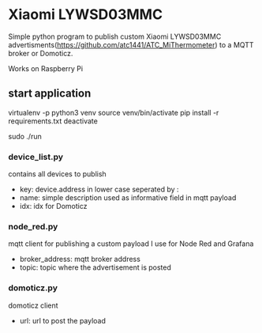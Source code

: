 # Xiaomi LYWSD03MMC
Simple python program to publish custom Xiaomi LYWSD03MMC advertisments(https://github.com/atc1441/ATC_MiThermometer) to a MQTT broker or Domoticz.

Works on Raspberry Pi

## start application
virtualenv -p python3 venv
source venv/bin/activate
pip install -r requirements.txt
deactivate

sudo ./run

### device_list.py
contains all devices to publish
- key: device.address in lower case seperated by :
- name: simple description used as informative field in mqtt payload
- idx: idx for Domoticz

### node_red.py
mqtt client for publishing a custom payload I use for Node Red and Grafana
- broker_address: mqtt broker address
- topic: topic where the advertisement is posted

### domoticz.py
domoticz client
- url: url to post the payload
